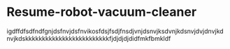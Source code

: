 # Resume-robot-vacuum-cleaner
igdffdfsdfndfgnjdsfnvjdsfnvikosfdsjfsdjfnsdjvnjdsnvjksdvnjkdsnvjdvjdnvjkdnvjkdskkkkkkkkkkkkkkkkkkkkkkkkkfjdjdjdjdidfmkfbmkldf
